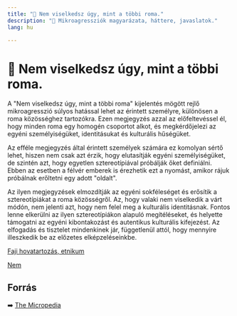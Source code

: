 ```yaml
---
title: "🚫 Nem viselkedsz úgy, mint a többi roma."
description: "🚫 Mikroagressziók magyarázata, háttere, javaslatok."
lang: hu

---
```


<div class="wiki-content agression-title">

# 🚫 Nem viselkedsz úgy, mint a többi roma.

A "Nem viselkedsz úgy, mint a többi roma" kijelentés mögött rejlő mikroagresszió súlyos hatással lehet az érintett személyre, különösen a roma közösséghez tartozókra. Ezen megjegyzés azzal az előfeltevéssel él, hogy minden roma egy homogén csoportot alkot, és megkérdőjelezi az egyéni személyiségüket, identitásukat és kulturális hűségüket.

Az efféle megjegyzés által érintett személyek számára ez komolyan sértő lehet, hiszen nem csak azt érzik, hogy elutasítják egyéni személyiségüket, de szintén azt, hogy egyetlen sztereotípiával próbálják őket definiálni. Ebben az esetben a félvér emberek is érezhetik ezt a nyomást, amikor rájuk próbálnak erőltetni egy adott "oldalt".

Az ilyen megjegyzések elmozdítják az egyéni sokféleséget és erősítik a sztereotípiákat a roma közösségről. Az, hogy valaki nem viselkedik a várt módón, nem jelenti azt, hogy nem felel meg a kulturális identitásnak. Fontos lenne elkerülni az ilyen sztereotípiákon alapuló megítéléseket, és helyette támogatni az egyéni kibontakozást és autentikus kulturális kifejezést. Az elfogadás és tisztelet mindenkinek jár, függetlenül attól, hogy mennyire illeszkedik be az előzetes elképzeléseinkbe.


<div class="categories">

[Faji hovatartozás, etnikum](/#/entry?id=faji-hovatartozas-etnikum)

[Nem](/#/entry?id=nem)

</div>


## Forrás

➡️ [The Micropedia](https://www.themicropedia.org/)


</div>